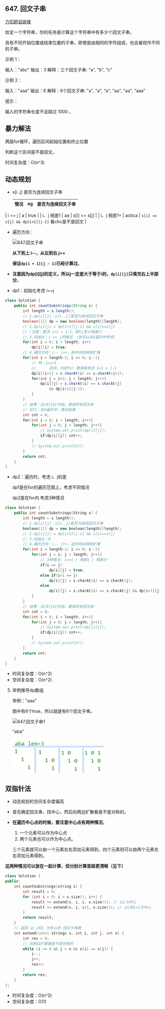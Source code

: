 
## 647. 回文子串

[力扣题目链接](https://leetcode-cn.com/problems/palindromic-substrings/)

给定一个字符串，你的任务是计算这个字符串中有多少个回文子串。

具有不同开始位置或结束位置的子串，即使是由相同的字符组成，也会被视作不同的子串。

示例 1：

输入："abc"
输出：3
解释：三个回文子串: "a", "b", "c"

示例 2：

输入："aaa"
输出：6
解释：6个回文子串: "a", "a", "a", "aa", "aa", "aaa"

提示：

输入的字符串长度不会超过 1000 。

## 暴力解法

两层for循环，遍历区间起始位置和终止位置

判断这个区间是不是回文。

时间复杂度：O(n^3)

## 动态规划

+ s[i..j]  是否为连续回文子串

  | 情况        | eg    | 是否为连续回文子串                              |
  | ----------- | ----- | ----------------------------------------------- |
| i == j      | a     | true                                            |
  | i、j 相差1  | aa    | s[i] == s[j]                                    |
  | i、j 相差1+ | acbca | `s[i] == s[j] && dp[i+1][j-1]`  看cbc是不是回文 |
  
+ 遍历方向：

  ![647.回文子串](https://img-blog.csdnimg.cn/20210121171032473.jpg)

  **从下到上  i--，从左到右 j++**

  **保证`dp[i + 1][j - 1]`已经计算过**。

+ **注意因为dp[i][j]的定义，所以j一定是大于等于i的，`dp[i][j]`只填充右上半部分**。

+ dp1：初始化考虑 i==j

```java
class Solution {
    public int countSubstrings(String s) {
        int length = s.length();
        // 1.dp[i][j]：s[i..j]是否为连续回文子串
        boolean[][] dp = new boolean[length][length];
        // 2.dp[i][j] = dp[i+1][j-1] && s[i]==s[j] 
        // (注意：要求 i+1 < j-1，即ij至少相差2)
        // 3.初始化：i == j的情况 （也可以在4遍历中考虑）
        for(int i = 0; i < length; i++)
            dp[i][i] = true;
        // 4.遍历方向：i-- j++，由中间向两侧扩展
        for(int i = length-2; i >= 0; i--){
            // 特：j=i+1 
            //      否则，内层for 要单独考虑 i+1 > j-1
            dp[i][i+1] = s.charAt(i) == s.charAt(i+1);
            for(int j = i+2; j < length; j++){
                dp[i][j] = s.charAt(i) == s.charAt(j)
                    && dp[i+1][j-1]; 
            }
        } 
        // 结果：从[0][0]开始，累加所有回文串
        // 优化：在4遍历中，累加结果
        int cnt = 0;
        for(int i = 0; i < length; i++){
            for(int j = 0; j < length; j++){
                // System.out.print(dp[i][j]);  
                if(dp[i][j]) cnt++; 
            }
            // System.out.println();
        }
        return cnt; 
    }
}
```

+ dp2：遍历时，考虑 i、j的差

  dp1是在for的遍历范围上，考虑不同情况

  dp2是在for内 考虑3种情况

```CPP
class Solution {
    public int countSubstrings(String s) {
        int length = s.length();
        // 1.dp[i][j]：s[i..j]是否为连续回文子串
        boolean[][] dp = new boolean[length][length];
        // 2.dp[i][j] = dp[i+1][j-1] && s[i]==s[j]
        // 3.初始化：0
        // 4.遍历方向：i-- j++，由中间向两侧扩展
        for(int i = length-1; i >= 0; i--){
            for(int j = i; j < length; j++){
                // 3种情况: i==j / 相差1 / 相差1+ 
                if(i == j)  
                    dp[i][j] = true;
                else if(i+1 == j)
                    dp[i][j] = s.charAt(i) == s.charAt(j);
                else 
                    dp[i][j] = s.charAt(i) == s.charAt(j) && dp[i+1][j-1];
            }
        } 
        // 结果：从[0][0]开始，累加所有回文串
        int cnt = 0;
        for(int i = 0; i < length; i++){
            for(int j = 0; j < length; j++){
                // System.out.print(dp[i][j]); 
                if(dp[i][j]) cnt++; 
            }
            // System.out.println();
        }
        return cnt; 
    }
}
```
* 时间复杂度：O(n^2)
* 空间复杂度：O(n^2)

5. 举例推导dp数组

   举例："aaa"

   图中有6个true，所以就是有6个回文子串。

   ![647.回文子串1](https://img-blog.csdnimg.cn/20210121171059951.jpg)

   "aba"

   ![](img_eg1.png)

   

## 双指针法

+ 动态规划的空间复杂度偏高

+ 首先确定回文串，找中心，然后向两边扩散看是不是对称的。

+ **在遍历中心点的时候，要注意中心点有两种情况**。

  1. 一个元素可以作为中心点
  2. 两个元素也可以作为中心点。

  三个元素就可以由一个元素左右添加元素得到，四个元素则可以由两个元素左右添加元素得到。 

**这两种情况可以放在一起计算，但分别计算思路更清晰（见下）** 

```CPP
class Solution {
public:
    int countSubstrings(string s) {
        int result = 0;
        for (int i = 0; i < s.size(); i++) {
            result += extend(s, i, i, s.size()); // 以i为中心
            result += extend(s, i, i+1, s.size()); // 以i和i+1为中心
        }
        return result;
    }
    // 返回 以 i和j 为中心的 回文子串数
    int extend(const string& s, int i, int j, int n) {
        int res = 0;
        // 向两边扩散看是不是对称的
        while (i >= 0 && j < n && s[i] == s[j]) {
            i--;
            j++;
            res++;
        }
        return res;
    }
};
```

* 时间复杂度：O(n^2)
* 空间复杂度：O(1)

 